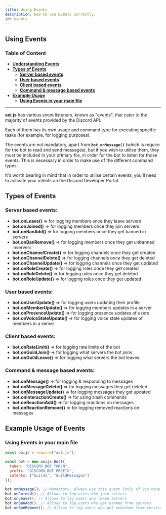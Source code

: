 ```yaml
---
title: Using Events 
description: How to use Events correctly.
id: events
---
```


## Using Events 

### Table of Content
  - **[Understanding Events][1]**
  - **[Types of Events][2]**
     - **[Server based events][2.1]**
     - **[User based events][2.2]**
     - **[Client based events][2.3]**
     - **[Command & message based events][2.4]**
  - **[Example Usage][3]**
     - **[Using Events in your main file][3.1]**
---

**aoi.js** has various event listeners, known as "events", that cater to the majority of events provided by the Discord API.

Each of them has its own usage and command type for executing specific tasks (for example, for logging purposes).

The events are not mandatory, apart from **`bot.onMessage()`** (which is require for the bot to read and send messages), but if you wish to utilise them, they must be included in your primary file, in order for the bot to listen for those events. This is necessary in order to make use of the different command types.

It's worth bearing in mind that in order to utilise certain events, you'll need to activate your intents on the Discord Developer Portal.

## Types of Events

### Server based events:
* **bot.onLeave()** => for logging members once they leave servers
* **bot.onJoined()** => for logging members once they join servers
* **bot.onBanAdd()** => for logging members once they get banned in servers
* **bot.onBanRemove()** => for logging members once they get unbanned inservers
* **bot.onChannelCreate()** => for logging channels once they get created
* **bot.onChannelDelete()** => for logging channels once they get deleted
* **bot.onChannelUpdate()** => for logging channels once they get updated
* **bot.onRoleCreate()** => for logging roles once they get created
* **bot.onRoleDelete()** => for logging roles once they get deleted
* **bot.onRoleUpdate()** => for logging roles once they get updated

### User based events:
* **bot.onUserUpdate()** => for logging users updating their profile
* **bot.onMemberUpdate()** => for logging members updates in a server
* **bot.onPresenceUpdate()** => for logging presence updates of users
* **bot.onVoiceStateUpdate()** => for logging voice state updates of members in a server

### Client based events:
* **bot.onRateLimit()** => for logging rate limits of the bot
* **bot.onGuildJoin()** => for logging what servers the bot joins
* **bot.onGuildLeave()** => for logging what servers the bot leaves

### Command & message based events:
* **bot.onMessage()** => for logging & responding to messages
* **bot.onMessageDelete()** => for logging messages they get deleted
* **bot.onMessageUpdate()** => for logging messages they get updated
* **bot.onInteractionCreate()** => for using slash commands
* **bot.onReactionAdd()** => for logging reactions on messages
* **bot.onReactionRemove()** => for logging removed reactions on messages

## Example Usage of Events

### Using Events in your main file

```js
const aoijs = require("aoi.js");

const bot = new aoijs.Bot({
  token: "DISCORD BOT TOKEN",
  prefix: "DISCORD BOT PREFIX",
  intents: ["Guilds", "GuildMessages"]
});
 
bot.onMessage(); // Mandatory, always use this event (only if you have the required intents)
bot.onJoined(); // Allows to log users who join servers
bot.onLeave(); // Allows to log users who leave servers
bot.onBanAdd(); // Allows to log users who get banned from servers
bot.onBanRemove(); // Allows to log users who get unbanned from servers
```


<!--- links -->
[1]: #table-of-content
[2]: #types-of-events
[2.1]: #server-based-events
[2.2]: #user-based-events
[2.3]: #client-based-events
[2.4]: #command--message-based-events
[3]: #example-usage-of-events
[3.1]: #using-events-in-your-main-file
